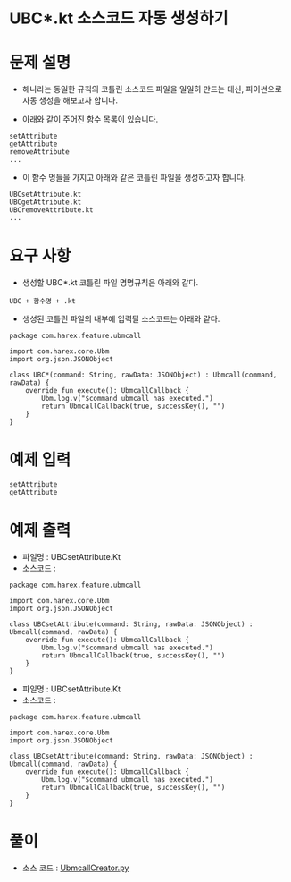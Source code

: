 UBC*.kt 소스코드 자동 생성하기
===================================

# 문제 설명

- 해나라는 동일한 규칙의 코틀린 소스코드 파일을 일일히 만드는 대신, 파이썬으로 자동 생성을 해보고자 합니다.

- 아래와 같이 주어진 함수 목록이 있습니다. 

```
setAttribute
getAttribute
removeAttribute
...
```

- 이 함수 명들을 가지고 아래와 같은 코틀린 파일을 생성하고자 합니다.

```
UBCsetAttribute.kt
UBCgetAttribute.kt
UBCremoveAttribute.kt
...
```
 
# 요구 사항

- 생성할 UBC*.kt 코틀린 파일 명명규칙은 아래와 같다. 
```
UBC + 함수명 + .kt
```

- 생성된 코틀린 파일의 내부에 입력될 소스코드는 아래와 같다.
```
package com.harex.feature.ubmcall

import com.harex.core.Ubm
import org.json.JSONObject

class UBC*(command: String, rawData: JSONObject) : Ubmcall(command, rawData) {
    override fun execute(): UbmcallCallback {
        Ubm.log.v("$command ubmcall has executed.")
        return UbmcallCallback(true, successKey(), "")
    }
}
```

# 예제 입력
```
setAttribute
getAttribute
```

# 예제 출력


- 파일명 :  UBCsetAttribute.Kt
- 소스코드 : 
```
package com.harex.feature.ubmcall

import com.harex.core.Ubm
import org.json.JSONObject

class UBCsetAttribute(command: String, rawData: JSONObject) : Ubmcall(command, rawData) {
    override fun execute(): UbmcallCallback {
        Ubm.log.v("$command ubmcall has executed.")
        return UbmcallCallback(true, successKey(), "")
    }
}
```

- 파일명 :  UBCsetAttribute.Kt
- 소스코드 : 

```
package com.harex.feature.ubmcall

import com.harex.core.Ubm
import org.json.JSONObject

class UBCsetAttribute(command: String, rawData: JSONObject) : Ubmcall(command, rawData) {
    override fun execute(): UbmcallCallback {
        Ubm.log.v("$command ubmcall has executed.")
        return UbmcallCallback(true, successKey(), "")
    }
}
```

# 풀이

- 소스 코드 : [UbmcallCreator.py](UbmcallCreator.py)


